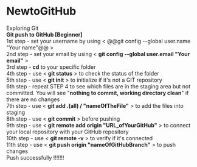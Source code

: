 # NewtoGitHub
Exploring Git <br/>
**Git push to GitHub [Beginner]** <br/>
1st step - set your username by using < @@git config --global user.name "Your name"@@ > <br/>
2nd step - set your email by using < **git config --global user.email "Your email"** > <br/>
3rd step - **cd** to your specific folder <br/>
4th step - use < **git status** > to check the status of the folder <br/>
5th step - use < **git init** > to initialize if it's not a GIT repository <br/>
6th step - repeat STEP 4 to see which files are in the staging area but not committed. You will see "**nothing to commit, working directory clean**" if there are no changes <br/>
7th step - use < **git add .(all) / "nameOfTheFile"** > to add the files into staging <br/>
8th step - use < **git commit** > before pushing <br/>
9th step - use < **git remote add origin "URL_ofYourGitHub"** > to connect your local repository with your GitHub repository <br/>
10th step - use < **git remote -v** > to verify if it's connected <br/>
11th step - use < **git push origin "nameOfGitHubBranch"** > to push changes <br/> 
Push successfully !!!!!!! <br/>
